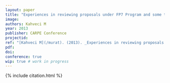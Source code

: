 ```yaml
---
layout: paper
title: "Experiences in reviewing proposals under FP7 Program and some tips for improving proposals"
image:
authors: Kahveci M
year: 2013
publisher: CARPE Conference
projectid:
ref: "[Kahveci M](/murat). (2013). _Experiences in reviewing proposals under FP7 Program and some tips for improving proposals_. Paper presented at the CARPE Conference. Manchester Metropolitan University, Manchester, UK. November 4 - 6, 2013."
pdf:
doi:
conference: true
wip: true # work in progress 
---
```


{% include citation.html %}